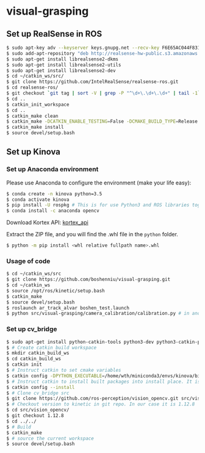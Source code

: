 # visual-grasping

## Set up RealSense in ROS
```bash
$ sudo apt-key adv --keyserver keys.gnupg.net --recv-key F6E65AC044F831AC80A06380C8B3A55A6F3EFCDE || sudo apt-key adv --keyserver hkp://keyserver.ubuntu.com:80 --recv-key F6E65AC044F831AC80A06380C8B3A55A6F3EFCDE
$ sudo add-apt-repository "deb http://realsense-hw-public.s3.amazonaws.com/Debian/apt-repo xenial main" -u
$ sudo apt-get install librealsense2-dkms
$ sudo apt-get install librealsense2-utils
$ sudo apt-get install librealsense2-dev
$ cd ~/catkin_ws/src/
$ git clone https://github.com/IntelRealSense/realsense-ros.git
$ cd realsense-ros/
$ git checkout `git tag | sort -V | grep -P "^\d+\.\d+\.\d+" | tail -1`
$ cd ..
$ catkin_init_workspace
$ cd ..
$ catkin_make clean
$ catkin_make -DCATKIN_ENABLE_TESTING=False -DCMAKE_BUILD_TYPE=Release
$ catkin_make install
$ source devel/setup.bash
```

## Set up Kinova

### Set up Anaconda environment
Please use Anaconda to configure the environment (make your life easy):
```bash
$ conda create -n kinova python=3.5
$ conda activate kinova
$ pip install -U rospkg # This is for use Python3 and ROS libraries together
$ conda install -c anaconda opencv
```

Download Kortex API: [kortex_api](https://artifactory.kinovaapps.com/artifactory/generic-local-public/kortex/API/2.0.0/kortex_api_2.0.0.zip)  

Extract the ZIP file, and you will find the .whl file in the ```python``` folder.

```bash
$ python -m pip install <whl relative fullpath name>.whl
```
### Usage of code
```bash
$ cd ~/catkin_ws/src
$ git clone https://github.com/boshenniu/visual-grasping.git
$ cd ~/catkin_ws
$ source /opt/ros/kinetic/setup.bash
$ catkin_make
$ source devel/setup.bash
$ roslaunch ar_track_alvar boshen_test.launch
$ python src/visual-grasping/camera_calibration/calibration.py # in another terminal
```


### Set up cv_bridge
```bash
$ sudo apt-get install python-catkin-tools python3-dev python3-catkin-pkg-modules python3-numpy python3-yaml ros-kinetic-cv-bridge
$ # Create catkin build workspace
$ mkdir catkin_build_ws
$ cd catkin_build_ws
$ catkin init
$ # Instruct catkin to set cmake variables
$ catkin config -DPYTHON_EXECUTABLE=/home/wth/miniconda3/envs/kinova/bin/python3.5 -DPYTHON_INCLUDE_DIR=/home/wth/miniconda3/envs/kinova/include/python3.5m/ -DPYTHON_LIBRARY=/home/wth/miniconda3/envs/kinova/lib/libpython3.5m.so
$ # Instruct catkin to install built packages into install place. It is $CATKIN_WORKSPACE/install folder
$ catkin config --install
$ # Clone cv_bridge src
$ git clone https://github.com/ros-perception/vision_opencv.git src/vision_opencv
$ # Checkout version to kinetic in git repo. In our case it is 1.12.8
$ cd src/vision_opencv/
$ git checkout 1.12.8
$ cd ../../
$ # Build
$ catkin_make
$ # source the current workspace
$ source devel/setup.bash
```
